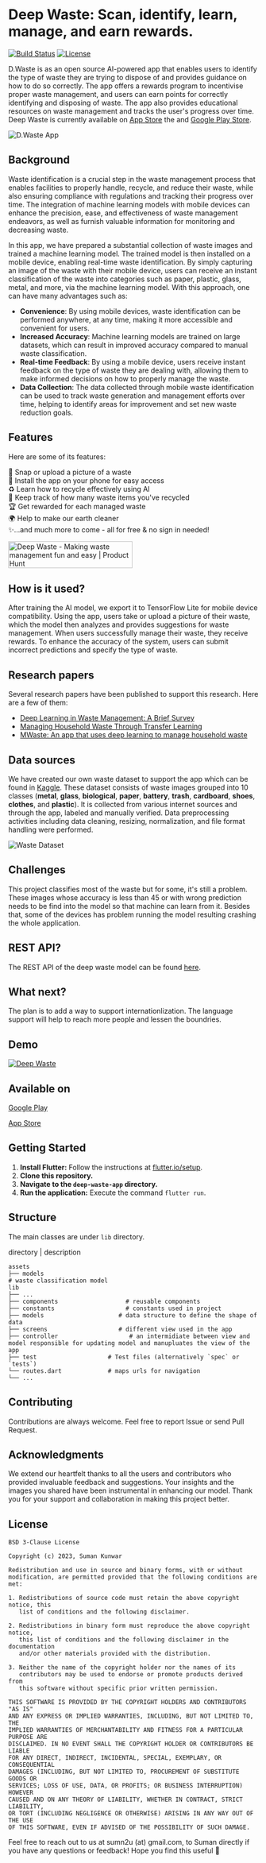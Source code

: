 # Deep Waste: Scan, identify, learn, manage, and earn rewards.

[![Build Status](https://app.travis-ci.com/sumn2u/deep-waste-app.svg?branch=master)](https://app.travis-ci.com/sumn2u/deep-waste-app)
[![License](https://img.shields.io/badge/License-BSD_3--Clause-blue.svg)](https://opensource.org/licenses/BSD-3-Clause)




D.Waste is as an open source AI-powered app that enables users to identify the type of waste they are trying to dispose of and provides guidance on how to do so correctly. The app offers a rewards program to incentivise proper waste management, and users can earn points for correctly identifying and disposing of waste.
The app also provides educational resources on waste management and tracks the user's progress over time. Deep Waste is currently available on [App Store](https://apps.apple.com/us/app/deep-waste-ai/id6445863514?platform=iphone) the and [Google Play Store](https://play.google.com/store/apps/details?id=com.hai.deep_waste).


![D.Waste App](./app_banner.png)

## Background
Waste identification is a crucial step in the waste management process that enables facilities to properly handle, recycle, and reduce their waste, while also ensuring compliance with regulations and tracking their progress over time. The integration of machine learning models with mobile devices can enhance the precision, ease, and effectiveness of waste management endeavors, as well as furnish valuable information for monitoring and decreasing waste.

In this app,  we have prepared a substantial collection of waste images and trained a machine learning model. The trained model is then installed on a mobile device, enabling real-time waste identification. By simply capturing an image of the waste with their mobile device, users can receive an instant classification of the waste into categories such as paper, plastic, glass, metal, and more, via the machine learning model.
With this approach, one can have many advantages such as:
- **Convenience**: By using mobile devices, waste identification can be performed anywhere, at any time, making it more accessible and convenient for users.
- **Increased Accuracy**: Machine learning models are trained on large datasets, which can result in improved accuracy compared to manual waste classification.
- **Real-time Feedback**: By using a mobile device, users receive instant feedback on the type of waste they are dealing with, allowing them to make informed decisions on how to properly manage the waste.
- **Data Collection**: The data collected through mobile waste identification can be used to track waste generation and management efforts over time, helping to identify areas for improvement and set new waste reduction goals.

## Features 
Here are some of its features:

📸 Snap or upload a picture of a waste <br>
📱 Install the app on your phone for easy access <br>
♻️ Learn how to recycle effectively using AI <br>
🥤 Keep track of how many waste items you've recycled<br>
🏆 Get rewarded for each managed waste <br>
🌍 Help to make our earth cleaner <br>
✨...and much more to come - all for free & no sign in needed!<br>

<a href="https://www.producthunt.com/posts/deep-waste?utm_source=badge-featured&utm_medium=badge&utm_souce=badge-deep&#0045;waste" target="_blank"><img src="https://api.producthunt.com/widgets/embed-image/v1/featured.svg?post_id=379129&theme=neutral" alt="Deep&#0032;Waste - Making&#0032;waste&#0032;management&#0032;fun&#0032;and&#0032;easy&#0032;&#0032; | Product Hunt" style="width: 250px; height: 54px;" width="250" height="54" /></a>

## How is it used?

After training the AI model, we export it to TensorFlow Lite for mobile device compatibility. Using the app, users take or upload a picture of their waste, which the model then analyzes and provides suggestions for waste management. When users successfully manage their waste, they receive rewards. To enhance the accuracy of the system, users can submit incorrect predictions and specify the type of waste.

## Research papers

Several research papers have been published to support this research. Here are a few of them:

- [Deep Learning in Waste Management: A Brief Survey](https://www.preprints.org/manuscript/202407.0637/v1)
- [Managing Household Waste Through Transfer Learning](https://tecnoscientifica.com/journal/idwm/article/view/408)
- [MWaste: An app that uses deep learning to manage household waste](https://www.aimspress.com/article/doi/10.3934/ctr.2023008)


## Data sources 

We have created our own waste dataset to support the app which can be found in [Kaggle](https://www.kaggle.com/datasets/sumn2u/garbage-classification-v2/). These dataset consists of waste images grouped into 10 classes (**metal**, **glass**, **biological**, **paper**, **battery**, **trash**, **cardboard**, **shoes**, **clothes**, and **plastic**). It is collected from various internet sources and through the app, labeled and manually verified. Data preprocessing activities including data cleaning, resizing, normalization, and file format handling were performed.

![Waste Dataset](./dataset.png)


## Challenges
This project classifies most of the waste but for some, it's still a problem. These images whose accuracy is less than 45 or with wrong prediction needs to be find into the model so that machine can learn from it. Besides that, some of the devices has problem running the model resulting crashing the whole application.

## REST API?
The REST API of the deep waste model can be found [here](https://github.com/sumn2u/deep-waste-rest-api).

## What next?
The plan is to add a way to support internationlization. The language support will help to reach more people and lessen the boundries. 
## Demo
[![Deep Waste](https://img.youtube.com/vi/9hKCymDleco/0.jpg)](https://www.youtube.com/watch?v=9hKCymDleco "Deep Waste")

## Available on 
[Google Play](https://play.google.com/store/apps/details?id=com.hai.deep_waste)

[App Store](https://apps.apple.com/app/deep-waste-ai/id6445863514?platform=iphone)

## Getting Started

1. **Install Flutter:** Follow the instructions at [flutter.io/setup](https://flutter.io/setup/).
2. **Clone this repository.**
3. **Navigate to the `deep-waste-app` directory.**
4. **Run the application:** Execute the command `flutter run`.


## Structure
The main classes are under `lib` directory.

directory | description

    assets
    ├── models
    # waste classification model
    lib
    ├── ...
    ├── components                   # reusable components
    ├── constants                    # constants used in project
    ├── models                     # data structure to define the shape of data
    ├── screens                    # different view used in the app
    ├── controller                    # an intermidiate between view and model responsible for updating model and manupluates the view of the app    
    ├── test                    # Test files (alternatively `spec` or `tests`)
    └── routes.dart             # maps urls for navigation
    └── ...



## Contributing

Contributions are always welcome. Feel free to report Issue or send Pull Request.

## Acknowledgments

We extend our heartfelt thanks to all the users and contributors who provided invaluable feedback and suggestions. Your insights and the images you shared have been instrumental in enhancing our model. Thank you for your support and collaboration in making this project better.

## License
```
BSD 3-Clause License

Copyright (c) 2023, Suman Kunwar

Redistribution and use in source and binary forms, with or without
modification, are permitted provided that the following conditions are met:

1. Redistributions of source code must retain the above copyright notice, this
   list of conditions and the following disclaimer.

2. Redistributions in binary form must reproduce the above copyright notice,
   this list of conditions and the following disclaimer in the documentation
   and/or other materials provided with the distribution.

3. Neither the name of the copyright holder nor the names of its
   contributors may be used to endorse or promote products derived from
   this software without specific prior written permission.

THIS SOFTWARE IS PROVIDED BY THE COPYRIGHT HOLDERS AND CONTRIBUTORS "AS IS"
AND ANY EXPRESS OR IMPLIED WARRANTIES, INCLUDING, BUT NOT LIMITED TO, THE
IMPLIED WARRANTIES OF MERCHANTABILITY AND FITNESS FOR A PARTICULAR PURPOSE ARE
DISCLAIMED. IN NO EVENT SHALL THE COPYRIGHT HOLDER OR CONTRIBUTORS BE LIABLE
FOR ANY DIRECT, INDIRECT, INCIDENTAL, SPECIAL, EXEMPLARY, OR CONSEQUENTIAL
DAMAGES (INCLUDING, BUT NOT LIMITED TO, PROCUREMENT OF SUBSTITUTE GOODS OR
SERVICES; LOSS OF USE, DATA, OR PROFITS; OR BUSINESS INTERRUPTION) HOWEVER
CAUSED AND ON ANY THEORY OF LIABILITY, WHETHER IN CONTRACT, STRICT LIABILITY,
OR TORT (INCLUDING NEGLIGENCE OR OTHERWISE) ARISING IN ANY WAY OUT OF THE USE
OF THIS SOFTWARE, EVEN IF ADVISED OF THE POSSIBILITY OF SUCH DAMAGE.
```
Feel free to reach out to us at sumn2u (at) gmail.com, to Suman directly if you have any questions or feedback! Hope you find this useful 💜
